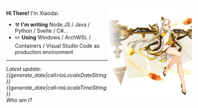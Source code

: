 <img align="right" width="45%" src="https://raw.githubusercontent.com/diauweb/diauweb/master/image.png?iv={{generate_date|round}}">

**Hi There!** I'm Xiaodai.
- :hammer_and_pick: **I'm writing** Node.JS / Java / Python / Svelte / C#...
- :pencil2: **Using** Windows / ArchWSL / Containers / Visual Studio Code as production environment

---
*Latest update: 
{{generate_date|call>toLocaleDateString}} 
{{generate_date|call>toLocaleTimeString}}*  
<i title="{{avatar.name}}">Who am I?</i>
